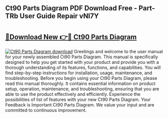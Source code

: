 ## Ct90 Parts Diagram PDF Download Free - Part-TRb User Guide Repair vNl7Y

# <h2><a href="http://dfqlxl.blite.top/?on=Ct90+Parts+Diagram">🔗Download New 👉🔴 Ct90 Parts Diagram</a></h2>

[![Ct90 Parts Diagram download](https://i.imgur.com/lujVjoI.png)](http://dfqlxl.blite.top/?on=Ct90+Parts+Diagram)
Greetings and welcome to the user manual for your newly assembled Ct90 Parts Diagram. This manual is specifically designed to help you get started with your product and provide you with a thorough understanding of its features, functions, and capabilities. You will find step-by-step instructions for installation, usage, maintenance, and troubleshooting. Before you begin using your Ct90 Parts Diagram, please read this manual thoroughly. It contains essential information on product setup, operation, maintenance, and troubleshooting, ensuring that you are able to use the product effectively and efficiently. Experience the possibilities of list of features with your new Ct90 Parts Diagram. Your Feedback is Important Ct90 Parts Diagram. We value your input and are committed to continuous improvement.
